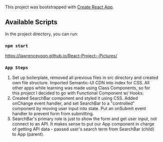 This project was bootstrapped with [Create React App](https://github.com/facebook/create-react-app).

## Available Scripts

In the project directory, you can run:

### `npm start`

https://lawrenceyoon.github.io/React-Project--Pictures/

### `App Steps`
1) Set up boilerplate, removed all previous files in src directory and created own file structure. Imported Semantic-UI CDN into index for CSS. All other apps while learning was made using Class Components, so for this project I decided to go with Functional Component w/ Hooks.
2) Created SearchBar component and styled it using CSS. Added onChange event handler, and set SearchBar to a "controlled" component by moving user input into state. Put an onSubmit event handler to prevent form from submitting.
3) SearchBar's primary role is just to show the form and get user input, not connect to an API. It makes sense to put our App component in charge of getting API data - passed user's search term from SearchBar (child) to App (parent).